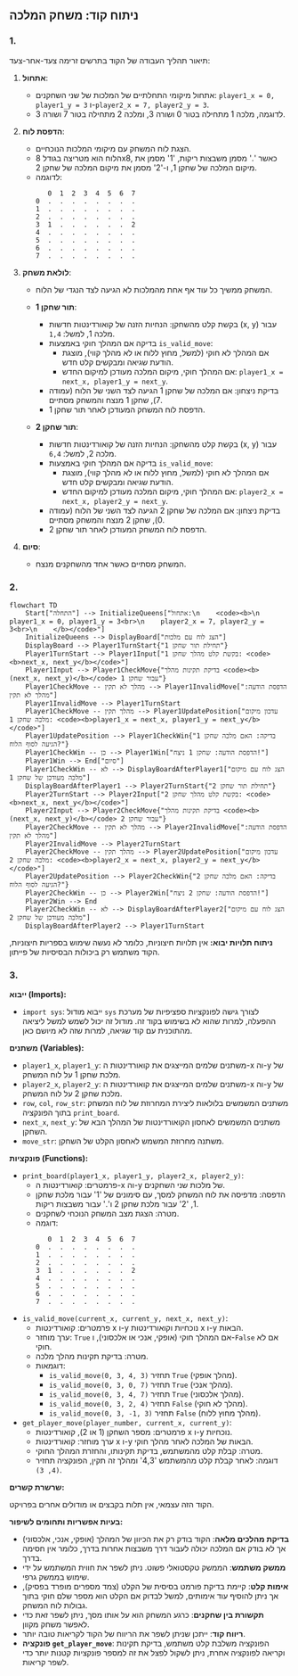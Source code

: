 ## ניתוח קוד: משחק המלכה

### 1. <algorithm>

תיאור תהליך העבודה של הקוד בתרשים זרימה צעד-אחר-צעד:

1.  **אתחול**:
    *   אתחול מיקומי התחלתיים של המלכות של שני השחקנים: `player1_x = 0, player1_y = 3` ו-`player2_x = 7, player2_y = 3`.
    *   לדוגמה, מלכה 1 מתחילה בטור 0 ושורה 3, ומלכה 2 מתחילה בטור 7 ושורה 3.

2.  **הדפסת לוח**:
    *   הצגת לוח המשחק עם מיקומי המלכות הנוכחיים.
    *   הלוח הוא מטריצה בגודל 8x8, כאשר '.' מסמן משבצות ריקות, '1' מסמן את מיקום המלכה של שחקן 1, ו-'2' מסמן את מיקום המלכה של שחקן 2.
    *   לדוגמה:
        ```
           0  1  2  3  4  5  6  7
        0  .  .  .  .  .  .  .  .
        1  .  .  .  .  .  .  .  .
        2  .  .  .  .  .  .  .  .
        3  1  .  .  .  .  .  .  2
        4  .  .  .  .  .  .  .  .
        5  .  .  .  .  .  .  .  .
        6  .  .  .  .  .  .  .  .
        7  .  .  .  .  .  .  .  .
        ```

3.  **לולאת משחק**:
    *   המשחק ממשיך כל עוד אף אחת מהמלכות לא הגיעה לצד הנגדי של הלוח.

    *   **תור שחקן 1**:
        *   בקשת קלט מהשחקן: הנחיות הזנה של קואורדינטות חדשות (x, y) עבור מלכה 1, למשל: `1,4`.
        *   בדיקה אם המהלך חוקי באמצעות `is_valid_move`:
            *   אם המהלך לא חוקי (למשל, מחוץ ללוח או לא מהלך קווי), מוצגת הודעת שגיאה ומבקשים קלט חדש.
            *   אם המהלך חוקי, מיקום המלכה מעודכן למיקום החדש: `player1_x = next_x, player1_y = next_y`.
        *   בדיקת ניצחון: אם המלכה של שחקן 1 הגיעה לצד השני של הלוח (עמודה 7), שחקן 1 מנצח והמשחק מסתיים.
        *   הדפסת לוח המשחק המעודכן לאחר תור שחקן 1.

    *   **תור שחקן 2**:
        *   בקשת קלט מהשחקן: הנחיות הזנה של קואורדינטות חדשות (x, y) עבור מלכה 2, למשל: `6,4`.
        *   בדיקה אם המהלך חוקי באמצעות `is_valid_move`:
            *   אם המהלך לא חוקי (למשל, מחוץ ללוח או לא מהלך קווי), מוצגת הודעת שגיאה ומבקשים קלט חדש.
            *   אם המהלך חוקי, מיקום המלכה מעודכן למיקום החדש: `player2_x = next_x, player2_y = next_y`.
        *   בדיקת ניצחון: אם המלכה של שחקן 2 הגיעה לצד השני של הלוח (עמודה 0), שחקן 2 מנצח והמשחק מסתיים.
        *   הדפסת לוח המשחק המעודכן לאחר תור שחקן 2.

4.  **סיום**:
    *   המשחק מסתיים כאשר אחד מהשחקנים מנצח.

### 2. <mermaid>

```mermaid
flowchart TD
    Start["התחלה"] --> InitializeQueens["אתחול:\n    <code><b>\n    player1_x = 0, player1_y = 3<br>\n    player2_x = 7, player2_y = 3<br>\n    </b></code>"]
    InitializeQueens --> DisplayBoard["הצג לוח עם מלכות"]
    DisplayBoard --> Player1TurnStart{"תחילת תור שחקן 1"}
    Player1TurnStart --> Player1Input["בקשת קלט מהלך שחקן 1: <code><b>next_x, next_y</b></code>"]
    Player1Input --> Player1CheckMove{"בדיקת תקינות מהלך <code><b>(next_x, next_y)</b></code> עבור שחקן 1"}
    Player1CheckMove -- מהלך לא תקין --> Player1InvalidMove["הדפסת הודעה: מהלך לא תקין"]
    Player1InvalidMove --> Player1TurnStart
    Player1CheckMove -- מהלך תקין --> Player1UpdatePosition["עדכון מיקום מלכה שחקן 1: <code><b>player1_x = next_x, player1_y = next_y</b></code>"]
    Player1UpdatePosition --> Player1CheckWin{"בדיקה: האם מלכה שחקן 1 הגיעה לסוף הלוח?"}
    Player1CheckWin -- כן --> Player1Win["הדפסת הודעה: שחקן 1 ניצח!"]
    Player1Win --> End["סיום"]
    Player1CheckWin -- לא --> DisplayBoardAfterPlayer1["הצג לוח עם מיקום מלכה מעודכן של שחקן 1"]
    DisplayBoardAfterPlayer1 --> Player2TurnStart{"תחילת תור שחקן 2"}
    Player2TurnStart --> Player2Input["בקשת קלט מהלך שחקן 2: <code><b>next_x, next_y</b></code>"]
    Player2Input --> Player2CheckMove{"בדיקת תקינות מהלך <code><b>(next_x, next_y)</b></code> עבור שחקן 2"}
    Player2CheckMove -- מהלך לא תקין --> Player2InvalidMove["הדפסת הודעה: מהלך לא תקין"]
    Player2InvalidMove --> Player2TurnStart
    Player2CheckMove -- מהלך תקין --> Player2UpdatePosition["עדכון מיקום מלכה שחקן 2: <code><b>player2_x = next_x, player2_y = next_y</b></code>"]
    Player2UpdatePosition --> Player2CheckWin{"בדיקה: האם מלכה שחקן 2 הגיעה לסוף הלוח?"}
    Player2CheckWin -- כן --> Player2Win["הדפסת הודעה: שחקן 2 ניצח!"]
    Player2Win --> End
    Player2CheckWin -- לא --> DisplayBoardAfterPlayer2["הצג לוח עם מיקום מלכה מעודכן של שחקן 2"]
    DisplayBoardAfterPlayer2 --> Player1TurnStart
```

**ניתוח תלויות יבוא:**
אין תלויות חיצוניות, כלומר לא נעשה שימוש בספריות חיצוניות, הקוד משתמש רק ביכולות הבסיסיות של פייתון.

### 3. <explanation>

**ייבוא (Imports):**

*   `import sys`: ייבוא מודול `sys` לצורך גישה לפונקציות ספציפיות של מערכת ההפעלה, למרות שהוא לא בשימוש בקוד זה. מודול זה יכול לשמש למשל ליציאה מהתוכנית עם קוד שגיאה, למרות שזה לא מיושם כאן.

**משתנים (Variables):**

*   `player1_x`, `player1_y`: משתנים שלמים המייצגים את קואורדינטות ה-x וה-y של מלכת שחקן 1 על לוח המשחק.
*   `player2_x`, `player2_y`: משתנים שלמים המייצגים את קואורדינטות ה-x וה-y של מלכת שחקן 2 על לוח המשחק.
*   `row`, `col`, `row_str`: משתנים המשמשים בלולאות ליצירת המחרוזת של לוח המשחק בתוך הפונקציה `print_board`.
*   `next_x`, `next_y`: משתנים המשמשים לאחסון הקואורדינטות של המהלך הבא של השחקן.
*   `move_str`: משתנה מחרוזת המשמש לאחסון הקלט של השחקן.

**פונקציות (Functions):**

*   `print_board(player1_x, player1_y, player2_x, player2_y)`:
    *   פרמטרים: קואורדינטות ה-x וה-y של מלכות שני השחקנים.
    *   הדפסה: מדפיסה את לוח המשחק למסך, עם סימונים של '1' עבור מלכת שחקן 1, '2' עבור מלכת שחקן 2 ו'.' עבור משבצות ריקות.
    *   מטרה: הצגת מצב המשחק הנוכחי לשחקנים.
    *   דוגמה:
        ```
           0  1  2  3  4  5  6  7
        0  .  .  .  .  .  .  .  .
        1  .  .  .  .  .  .  .  .
        2  .  .  .  .  .  .  .  .
        3  1  .  .  .  .  .  .  2
        4  .  .  .  .  .  .  .  .
        5  .  .  .  .  .  .  .  .
        6  .  .  .  .  .  .  .  .
        7  .  .  .  .  .  .  .  .
        ```
*   `is_valid_move(current_x, current_y, next_x, next_y)`:
    *   פרמטרים: קואורדינטות x ו-y נוכחיות וקואורדינטות x ו-y הבאות.
    *   ערך מוחזר: `True` אם המהלך חוקי (אופקי, אנכי או אלכסוני), ו-`False` אם לא חוקי.
    *   מטרה: בדיקת תקינות מהלך מלכה.
    *   דוגמאות:
        *   `is_valid_move(0, 3, 4, 3)` תחזיר `True` (מהלך אופקי).
        *   `is_valid_move(0, 3, 0, 7)` תחזיר `True` (מהלך אנכי).
        *   `is_valid_move(0, 3, 4, 7)` תחזיר `True` (מהלך אלכסוני).
        *   `is_valid_move(0, 3, 2, 4)` תחזיר `False` (מהלך לא חוקי).
        *   `is_valid_move(0, 3, -1, 3)` תחזיר `False` (מהלך מחוץ ללוח).
*   `get_player_move(player_number, current_x, current_y)`:
    *   פרמטרים: מספר השחקן (1 או 2), קואורדינטות x ו-y נוכחיות.
    *   ערך מוחזר: קואורדינטות x ו-y הבאות של המלכה לאחר מהלך חוקי.
    *   מטרה: קבלת קלט מהמשתמש, בדיקת תקינותו, והחזרת המהלך החוקי.
    *   דוגמה: לאחר קבלת קלט מהמשתמש '4,3' ומהלך זה תקין, הפונקציה תחזיר `(4, 3)`.

**שרשרת קשרים:**

הקוד הזה עצמאי, אין תלות בקבצים או מודולים אחרים בפרויקט.

**בעיות אפשריות ותחומים לשיפור:**

*   **בדיקת מהלכים מלאה**: הקוד בודק רק את הכיוון של המהלך (אופקי, אנכי, אלכסוני) אך לא בודק אם המלכה יכולה לעבור דרך משבצות אחרות בדרך, כלומר אין חסימה בדרך.
*   **ממשק משתמש**: הממשק טקסטואלי פשוט. ניתן לשפר את חווית המשתמש על ידי שימוש בממשק גרפי.
*   **אימות קלט**: קיימת בדיקת פורמט בסיסית של הקלט (צמד מספרים מופרד בפסיק), אך ניתן להוסיף עוד אימותים, למשל לבדוק אם הקלט הוא מספר שלם חוקי בתוך גבולות לוח המשחק.
*   **תקשורת בין שחקנים**: כרגע המשחק הוא על אותו מסך, ניתן לשפר זאת כדי לאפשר משחק מקוון.
*   **ריווח קוד**: ייתכן שניתן לשפר את הריווח של הקוד לקריאות טובה יותר.
*   **פונקציה `get_player_move`**: הפונקציה משלבת קלט משתמש, בדיקת תקינות וקריאה לפונקציה אחרת, ניתן לשקול לפצל את זה למספר פונקציות קטנות יותר כדי לשפר קריאות.